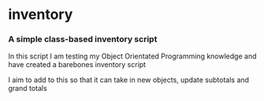# inventory

### A simple class-based inventory script

In this script I am testing my Object Orientated Programming knowledge and have created a barebones inventory script

I aim to add to this so that it can take in new objects, update subtotals and grand totals
